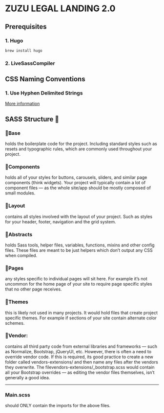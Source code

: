 # ZUZU LEGAL LANDING 2.0

## Prerequisites

### 1. Hugo

```sh
brew install hugo
```

### 2. LiveSassCompiler

## CSS Naming Conventions

### 1. Use Hyphen Delimited Strings

[More information](https://www.freecodecamp.org/news/css-naming-conventions-that-will-save-you-hours-of-debugging-35cea737d849/)

## SASS Structure 🕋

### 📁Base

holds the boilerplate code for the project. Including standard styles such as resets and typographic rules, which are commonly used throughout your project.

### 📁Components

holds all of your styles for buttons, carousels, sliders, and similar page components (think widgets). Your project will typically contain a lot of component files — as the whole site/app should be mostly composed of small modules.

### 📁Layout

contains all styles involved with the layout of your project. Such as styles for your header, footer, navigation and the grid system.

### 📁Abstracts

holds Sass tools, helper files, variables, functions, mixins and other config files. These files are meant to be just helpers which don’t output any CSS when compiled.

### 📁Pages

any styles specific to individual pages will sit here. For example it’s not uncommon for the home page of your site to require page specific styles that no other page receives.

### 📁Themes

this is likely not used in many projects. It would hold files that create project specific themes. For example if sections of your site contain alternate color schemes.

### 📁Vendor:

contains all third party code from external libraries and frameworks — such as Normalize, Bootstrap, jQueryUI, etc. However, there is often a need to override vendor code. If this is required, its good practice to create a new folder called vendors-extensions/ and then name any files after the vendors they overwrite. The filevendors-extensions/\_bootstrap.scss would contain all your Bootstrap overrides — as editing the vendor files themselves, isn’t generally a good idea.

---

### Main.scss

should ONLY contain the imports for the above files.
